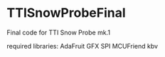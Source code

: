 # TTISnowProbeFinal
Final code for TTI Snow Probe mk.1

required libraries:
AdaFruit GFX
SPI
MCUFriend kbv
